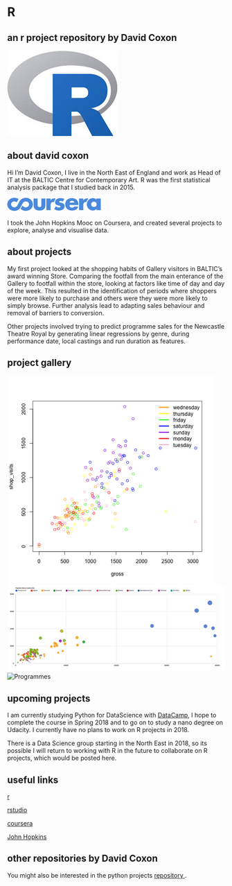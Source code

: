 # R
## an r project repository by David Coxon 

![R](Images/r.jpg?raw=true) 

## about david coxon 

Hi I’m David Coxon, I live in the North East of England and work as Head of IT at the BALTIC Centre for Contemporary Art. R was the first statistical analysis package that I studied back in 2015. 

![Coursera](Images/coursera.svg?raw=true)

I took the John Hopkins Mooc on Coursera, and created several projects to explore, analyse and visualise data.

## about projects

My first project looked at the shopping habits of Gallery visitors in BALTIC’s award winning Store. Comparing the footfall from the main enterance of the Gallery to footfall within the store, looking at factors like time of day and day of the week.
This resulted in the identification of periods where shoppers were more likely to purchase and others were they were more likely to simply browse. Further analysis lead to adapting sales behaviour and removal of barriers to conversion. 

Other projects involved trying to predict programme sales for the  Newcastle Theatre Royal by generating linear regressions by genre, during performance date, local castings and run duration as features.  

## project  gallery

![Shoppers](Projects/Shop/Graphs/visits_v_sales.png?raw=true)
![Programmes](Projects/Programmes/Graphs/programmesales.jpg?raw=true)
![Programmes](datasciencecoursera/exdata-data-NEI_data/Graphs/plot3.png?raw=true)

## upcoming projects

I am currently studying Python for DataScience with [DataCamp](https://www.datacamp.com/), I hope to complete the course in Spring 2018 and to go on to study a nano degree on Udacity.
I currently have no plans to work on R projects in 2018.

There is a Data Science group starting in the North East in 2018, so its possible I will return to working with R in the future to collaborate on R projects, which would be posted here. 

## useful links

[r](https://www.r-project.org/)

[rstudio](https://www.rstudio.com/)

[coursera](https://www.coursera.org)

[John Hopkins](https://www.coursera.org/specializations/jhu-data-science)

## other repositories by David Coxon
You might also be interested in the python projects  [repository ](https://github.com/davidcoxon/Python/tree/master/Projects). 
